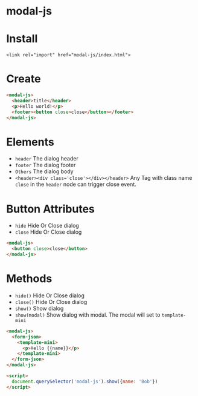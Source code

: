 # modal-js

# Install
`<link rel="import" href="modal-js/index.html">`

# Create
```html
<modal-js>
  <header>title</header>
  <p>Hello world!</p>
  <footer><button close>close</button></footer>
</modal-js>
```

# Elements
* `header` The dialog header
* `footer` The dialog footer
* `Others` The dialog body
* `<header><div class='close'></div></header>` Any Tag with class name `close` in the `header` node can trigger close event.

# Button Attributes
* `hide` Hide Or Close dialog
* `close` Hide Or Close dialog
```html
<modal-js>
  <button close>close</button>
</modal-js>
```

# Methods
* `hide()` Hide Or Close dialog
* `close()` Hide Or Close dialog
* `show()` Show dialog
* `show(modal)` Show dialog with modal. The modal will set to `template-mini`

```html
<modal-js>
  <form-json>
    <template-mini>
      <p>Hello {{name}}</p>
    </template-mini>
  </form-json>
</modal-js>

<script>
  document.querySelector('modal-js').show({name: 'Bob'})
</script>
```
